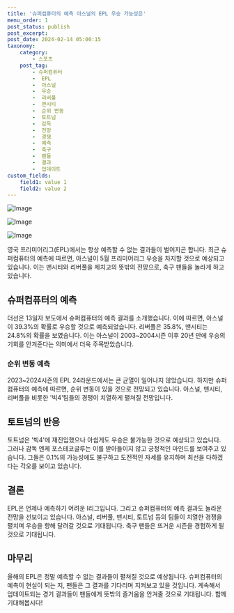 ```yaml
---
title: '슈퍼컴퓨터의 예측 아스널의 EPL 우승 가능성은'
menu_order: 1
post_status: publish
post_excerpt: 
post_date: 2024-02-14 05:00:15
taxonomy:
    category:
        - 스포츠
    post_tag:
        - 슈퍼컴퓨터
        -  EPL
        -  아스널
        -  우승
        -  리버풀
        -  맨시티
        -  순위 변동
        -  토트넘
        -  감독
        -  전망
        -  경쟁
        -  예측
        -  축구
        -  팬들
        -  결과
        -  업데이트
custom_fields:
    field1: value 1
    field2: value 2
---
```


![Image](https://imgnews.pstatic.net/image/076/2024/02/13/2024021301000821700108781_20240213114804355.jpg?type=w647)

![Image](https://imgnews.pstatic.net/image/076/2024/02/13/2024021301000821700108782_20240213114804369.jpg?type=w647)

![Image](https://imgnews.pstatic.net/image/076/2024/02/13/2024021301000821700108783_20240213114804378.jpg?type=w647)

영국 프리미어리그(EPL)에서는 항상 예측할 수 없는 결과들이 벌어지곤 합니다. 최근 슈퍼컴퓨터의 예측에 따르면, 아스널이 5월 프리미어리그 우승을 차지할 것으로 예상되고 있습니다. 이는 맨시티와 리버풀을 제치고의 뜻밖의 전망으로, 축구 팬들을 놀라게 하고 있습니다.
## 슈퍼컴퓨터의 예측
더선은 13일자 보도에서 슈퍼컴퓨터의 예측 결과를 소개했습니다. 이에 따르면, 아스널이 39.3%의 확률로 우승할 것으로 예측되었습니다. 리버풀은 35.8%, 맨시티는 24.8%의 확률을 보였습니다. 이는 아스널이 2003~2004시즌 이후 20년 만에 우승의 기회를 안겨준다는 의미에서 더욱 주목받았습니다.
### 순위 변동 예측
2023~2024시즌의 EPL 24라운드에서는 큰 균열이 일어나지 않았습니다. 하지만 슈퍼컴퓨터의 예측에 따르면, 순위 변동이 있을 것으로 전망되고 있습니다. 아스널, 맨시티, 리버풀을 비롯한 '빅4'팀들의 경쟁이 치열하게 펼쳐질 전망입니다.
## 토트넘의 반응
토트넘은 '빅4'에 재진입했으나 아쉽게도 우승은 불가능한 것으로 예상되고 있습니다. 그러나 감독 엔제 포스테코글루는 이를 받아들이지 않고 긍정적인 마인드를 보여주고 있습니다. 그들은 0.1%의 가능성에도 불구하고 도전적인 자세를 유지하며 최선을 다하겠다는 각오를 보이고 있습니다.
## 결론
EPL은 언제나 예측하기 어려운 l리그입니다. 그리고 슈퍼컴퓨터의 예측 결과도 놀라운 전망을 선보이고 있습니다. 아스널, 리버풀, 맨시티, 토트넘 등의 팀들이 치열한 경쟁을 펼치며 우승을 향해 달려갈 것으로 기대됩니다. 축구 팬들은 뜨거운 시즌을 경험하게 될 것으로 기대됩니다.
## 마무리
올해의 EPL은 정말 예측할 수 없는 결과들이 펼쳐질 것으로 예상됩니다. 슈퍼컴퓨터의 예측이 현실이 되는 지, 팬들은 그 결과를 기다리며 지켜보고 있을 것입니다. 계속해서 업데이트되는 경기 결과들이 팬들에게 뜻밖의 즐거움을 안겨줄 것으로 기대됩니다. 함께 기대해봅시다!
